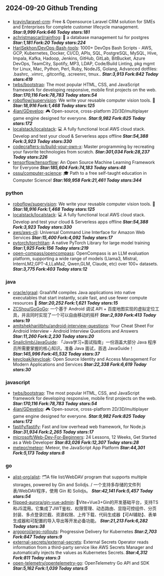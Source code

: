 ## 2024-09-20 Github Trending

### 
* [krayin/laravel-crm](https://github.com/krayin/laravel-crm): Free & Opensource Laravel CRM solution for SMEs and Enterprises for complete customer lifecycle management. ***Star:9,999 Fork:646 Today stars:181***
* [achristmascarl/rainfrog](https://github.com/achristmascarl/rainfrog): 🐸 a database management tui for postgres ***Star:1,181 Fork:20 Today stars:224***
* [HariSekhon/DevOps-Bash-tools](https://github.com/HariSekhon/DevOps-Bash-tools): 1000+ DevOps Bash Scripts - AWS, GCP, Kubernetes, Docker, CI/CD, APIs, SQL, PostgreSQL, MySQL, Hive, Impala, Kafka, Hadoop, Jenkins, GitHub, GitLab, BitBucket, Azure DevOps, TeamCity, Spotify, MP3, LDAP, Code/Build Linting, pkg mgmt for Linux, Mac, Python, Perl, Ruby, NodeJS, Golang, Advanced dotfiles: .bashrc, .vimrc, .gitconfig, .screenrc, tmux.. ***Star:3,913 Fork:842 Today stars:419***
* [twbs/bootstrap](https://github.com/twbs/bootstrap): The most popular HTML, CSS, and JavaScript framework for developing responsive, mobile first projects on the web. ***Star:170,116 Fork:78,783 Today stars:54***
* [roboflow/supervision](https://github.com/roboflow/supervision): We write your reusable computer vision tools. 💜 ***Star:18,916 Fork:1,468 Today stars:125***
* [4ian/GDevelop](https://github.com/4ian/GDevelop): 🎮 Open-source, cross-platform 2D/3D/multiplayer game engine designed for everyone. ***Star:9,982 Fork:825 Today stars:172***
* [localstack/localstack](https://github.com/localstack/localstack): 💻 A fully functional local AWS cloud stack. Develop and test your cloud & Serverless apps offline ***Star:54,388 Fork:3,923 Today stars:330***
* [codecrafters-io/build-your-own-x](https://github.com/codecrafters-io/build-your-own-x): Master programming by recreating your favorite technologies from scratch. ***Star:301,034 Fork:28,237 Today stars:226***
* [tensorflow/tensorflow](https://github.com/tensorflow/tensorflow): An Open Source Machine Learning Framework for Everyone ***Star:185,604 Fork:74,183 Today stars:48***
* [ossu/computer-science](https://github.com/ossu/computer-science): 🎓 Path to a free self-taught education in Computer Science! ***Star:169,958 Fork:21,461 Today stars:344***

### python
* [roboflow/supervision](https://github.com/roboflow/supervision): We write your reusable computer vision tools. 💜 ***Star:18,916 Fork:1,468 Today stars:125***
* [localstack/localstack](https://github.com/localstack/localstack): 💻 A fully functional local AWS cloud stack. Develop and test your cloud & Serverless apps offline ***Star:54,388 Fork:3,923 Today stars:330***
* [aws/aws-cli](https://github.com/aws/aws-cli): Universal Command Line Interface for Amazon Web Services ***Star:15,400 Fork:4,092 Today stars:17***
* [pytorch/torchtitan](https://github.com/pytorch/torchtitan): A native PyTorch Library for large model training ***Star:1,925 Fork:156 Today stars:219***
* [open-compass/opencompass](https://github.com/open-compass/opencompass): OpenCompass is an LLM evaluation platform, supporting a wide range of models (Llama3, Mistral, InternLM2,GPT-4,LLaMa2, Qwen,GLM, Claude, etc) over 100+ datasets. ***Star:3,775 Fork:403 Today stars:12***

### java
* [oracle/graal](https://github.com/oracle/graal): GraalVM compiles Java applications into native executables that start instantly, scale fast, and use fewer compute resources 🚀 ***Star:20,252 Fork:1,621 Today stars:15***
* [ZCShou/GoGoGo](https://github.com/ZCShou/GoGoGo): 一个基于 Android 调试 API + 百度地图实现的虚拟定位工具，并且同时实现了一个可以自由移动的摇杆 ***Star:2,939 Fork:413 Today stars:19***
* [amitshekhariitbhu/android-interview-questions](https://github.com/amitshekhariitbhu/android-interview-questions): Your Cheat Sheet For Android Interview - Android Interview Questions and Answers ***Star:11,260 Fork:2,230 Today stars:20***
* [Snailclimb/JavaGuide](https://github.com/Snailclimb/JavaGuide): 「Java学习+面试指南」一份涵盖大部分 Java 程序员所需要掌握的核心知识。准备 Java 面试，首选 JavaGuide！ ***Star:145,996 Fork:45,532 Today stars:37***
* [keycloak/keycloak](https://github.com/keycloak/keycloak): Open Source Identity and Access Management For Modern Applications and Services ***Star:22,338 Fork:6,619 Today stars:30***

### javascript
* [twbs/bootstrap](https://github.com/twbs/bootstrap): The most popular HTML, CSS, and JavaScript framework for developing responsive, mobile first projects on the web. ***Star:170,116 Fork:78,783 Today stars:54***
* [4ian/GDevelop](https://github.com/4ian/GDevelop): 🎮 Open-source, cross-platform 2D/3D/multiplayer game engine designed for everyone. ***Star:9,982 Fork:825 Today stars:172***
* [fastify/fastify](https://github.com/fastify/fastify): Fast and low overhead web framework, for Node.js ***Star:31,934 Fork:2,265 Today stars:17***
* [microsoft/Web-Dev-For-Beginners](https://github.com/microsoft/Web-Dev-For-Beginners): 24 Lessons, 12 Weeks, Get Started as a Web Developer ***Star:83,026 Fork:12,307 Today stars:28***
* [meteor/meteor](https://github.com/meteor/meteor): Meteor, the JavaScript App Platform ***Star:44,301 Fork:5,173 Today stars:8***

### go
* [alist-org/alist](https://github.com/alist-org/alist): 🗂️A file list/WebDAV program that supports multiple storages, powered by Gin and Solidjs. / 一个支持多存储的文件列表/WebDAV程序，使用 Gin 和 Solidjs。 ***Star:42,141 Fork:5,457 Today stars:54***
* [flipped-aurora/gin-vue-admin](https://github.com/flipped-aurora/gin-vue-admin): 🚀Vite+Vue3+Gin的开发基础平台，支持TS和JS混用。它集成了JWT鉴权、权限管理、动态路由、显隐可控组件、分页封装、多点登录拦截、资源权限、上传下载、代码生成器【可AI辅助】、表单生成器和可配置的导入导出等开发必备功能。 ***Star:21,213 Fork:6,282 Today stars:38***
* [argoproj/argo-rollouts](https://github.com/argoproj/argo-rollouts): Progressive Delivery for Kubernetes ***Star:2,703 Fork:847 Today stars:9***
* [external-secrets/external-secrets](https://github.com/external-secrets/external-secrets): External Secrets Operator reads information from a third-party service like AWS Secrets Manager and automatically injects the values as Kubernetes Secrets. ***Star:4,312 Fork:811 Today stars:3***
* [open-telemetry/opentelemetry-go](https://github.com/open-telemetry/opentelemetry-go): OpenTelemetry Go API and SDK ***Star:5,162 Fork:1,039 Today stars:5***

